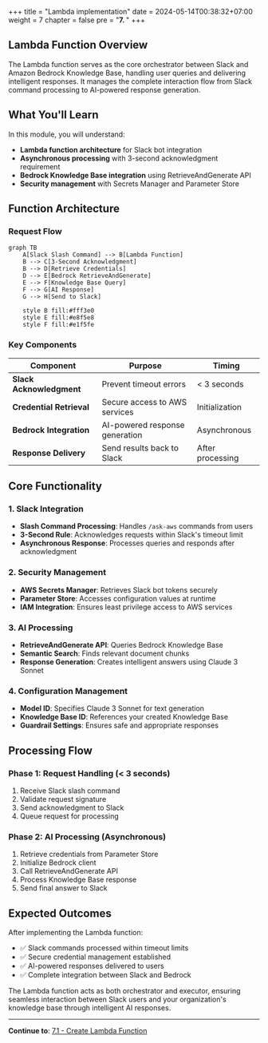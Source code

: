 +++
title = "Lambda implementation"
date = 2024-05-14T00:38:32+07:00
weight = 7
chapter = false
pre = "<b>7. </b>"
+++

## Lambda Function Overview

The Lambda function serves as the core orchestrator between Slack and Amazon Bedrock Knowledge Base, handling user queries and delivering intelligent responses. It manages the complete interaction flow from Slack command processing to AI-powered response generation.

## What You'll Learn

In this module, you will understand:

- **Lambda function architecture** for Slack bot integration
- **Asynchronous processing** with 3-second acknowledgment requirement
- **Bedrock Knowledge Base integration** using RetrieveAndGenerate API
- **Security management** with Secrets Manager and Parameter Store

## Function Architecture

### Request Flow

```mermaid
graph TB
    A[Slack Slash Command] --> B[Lambda Function]
    B --> C[3-Second Acknowledgment]
    B --> D[Retrieve Credentials]
    D --> E[Bedrock RetrieveAndGenerate]
    E --> F[Knowledge Base Query]
    F --> G[AI Response]
    G --> H[Send to Slack]
    
    style B fill:#fff3e0
    style E fill:#e8f5e8
    style F fill:#e1f5fe
```

### Key Components

| Component | Purpose | Timing |
|-----------|---------|--------|
| **Slack Acknowledgment** | Prevent timeout errors | < 3 seconds |
| **Credential Retrieval** | Secure access to AWS services | Initialization |
| **Bedrock Integration** | AI-powered response generation | Asynchronous |
| **Response Delivery** | Send results back to Slack | After processing |

## Core Functionality

### 1. **Slack Integration**
- **Slash Command Processing**: Handles `/ask-aws` commands from users
- **3-Second Rule**: Acknowledges requests within Slack's timeout limit
- **Asynchronous Response**: Processes queries and responds after acknowledgment

### 2. **Security Management**
- **AWS Secrets Manager**: Retrieves Slack bot tokens securely
- **Parameter Store**: Accesses configuration values at runtime
- **IAM Integration**: Ensures least privilege access to AWS services

### 3. **AI Processing**
- **RetrieveAndGenerate API**: Queries Bedrock Knowledge Base
- **Semantic Search**: Finds relevant document chunks
- **Response Generation**: Creates intelligent answers using Claude 3 Sonnet

### 4. **Configuration Management**
- **Model ID**: Specifies Claude 3 Sonnet for text generation
- **Knowledge Base ID**: References your created Knowledge Base
- **Guardrail Settings**: Ensures safe and appropriate responses

## Processing Flow

### Phase 1: Request Handling (< 3 seconds)
1. Receive Slack slash command
2. Validate request signature
3. Send acknowledgment to Slack
4. Queue request for processing

### Phase 2: AI Processing (Asynchronous)
1. Retrieve credentials from Parameter Store
2. Initialize Bedrock client
3. Call RetrieveAndGenerate API
4. Process Knowledge Base response
5. Send final answer to Slack

## Expected Outcomes

After implementing the Lambda function:

- ✅ Slack commands processed within timeout limits
- ✅ Secure credential management established
- ✅ AI-powered responses delivered to users
- ✅ Complete integration between Slack and Bedrock

The Lambda function acts as both orchestrator and executor, ensuring seamless interaction between Slack users and your organization's knowledge base through intelligent AI responses.

---

**Continue to**: [7.1 - Create Lambda Function](7.1-create_lambda/)